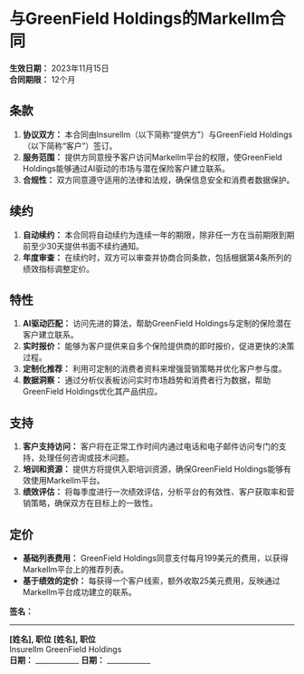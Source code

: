# 与GreenField Holdings的Markellm合同

**生效日期：** 2023年11月15日  
**合同期限：** 12个月

## 条款
1. **协议双方：** 本合同由Insurellm（以下简称“提供方”）与GreenField Holdings（以下简称“客户”）签订。
2. **服务范围：** 提供方同意授予客户访问Markellm平台的权限，使GreenField Holdings能够通过AI驱动的市场与潜在保险客户建立联系。
3. **合规性：** 双方同意遵守适用的法律和法规，确保信息安全和消费者数据保护。

## 续约
1. **自动续约：** 本合同将自动续约为连续一年的期限，除非任一方在当前期限到期前至少30天提供书面不续约通知。
2. **年度审查：** 在续约时，双方可以审查并协商合同条款，包括根据第4条所列的绩效指标调整定价。

## 特性
1. **AI驱动匹配：** 访问先进的算法，帮助GreenField Holdings与定制的保险潜在客户建立联系。
2. **实时报价：** 能够为客户提供来自多个保险提供商的即时报价，促进更快的决策过程。
3. **定制化推荐：** 利用可定制的消费者资料来增强营销策略并优化客户参与度。
4. **数据洞察：** 通过分析仪表板访问实时市场趋势和消费者行为数据，帮助GreenField Holdings优化其产品供应。

## 支持
1. **客户支持访问：** 客户将在正常工作时间内通过电话和电子邮件访问专门的支持，处理任何咨询或技术问题。
2. **培训和资源：** 提供方将提供入职培训资源，确保GreenField Holdings能够有效使用Markellm平台。
3. **绩效评估：** 将每季度进行一次绩效评估，分析平台的有效性、客户获取率和营销策略，确保双方在目标上的一致性。

## 定价
- **基础列表费用：** GreenField Holdings同意支付每月199美元的费用，以获得Markellm平台上的推荐列表。
- **基于绩效的定价：** 每获得一个客户线索，额外收取25美元费用，反映通过Markellm平台成功建立的联系。

**签名：**
_________________________                           _________________________  
**[姓名], 职位**                                    **[姓名], 职位**  
Insurellm                                           GreenField Holdings  
**日期：** ____________                             **日期：** ____________  